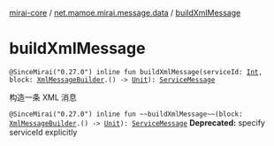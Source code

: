 [mirai-core](../index.md) / [net.mamoe.mirai.message.data](index.md) / [buildXmlMessage](./build-xml-message.md)

# buildXmlMessage

`@SinceMirai("0.27.0") inline fun buildXmlMessage(serviceId: `[`Int`](https://kotlinlang.org/api/latest/jvm/stdlib/kotlin/-int/index.html)`, block: `[`XmlMessageBuilder`](-xml-message-builder/index.md)`.() -> `[`Unit`](https://kotlinlang.org/api/latest/jvm/stdlib/kotlin/-unit/index.html)`): `[`ServiceMessage`](-service-message/index.md)

构造一条 XML 消息

`@SinceMirai("0.27.0") inline fun ~~buildXmlMessage~~(block: `[`XmlMessageBuilder`](-xml-message-builder/index.md)`.() -> `[`Unit`](https://kotlinlang.org/api/latest/jvm/stdlib/kotlin/-unit/index.html)`): `[`ServiceMessage`](-service-message/index.md)
**Deprecated:** specify serviceId explicitly

